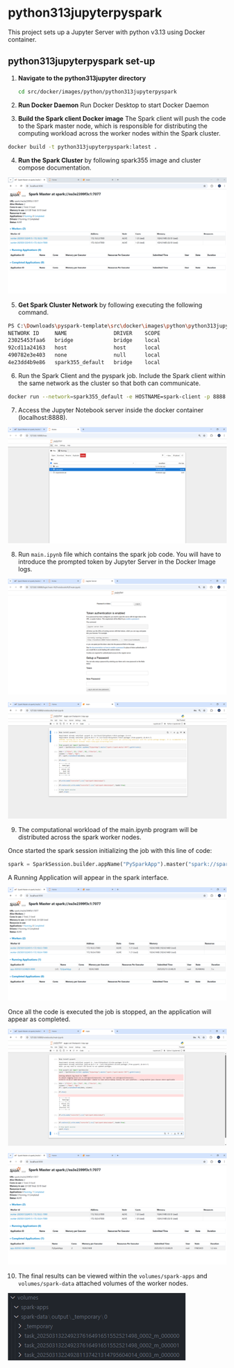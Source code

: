# python313jupyterpyspark

This project sets up a Jupyter Server with python v3.13 using Docker container.

## python313jupyterpyspark set-up

1. **Navigate to the python313jupyter directory**

   ```bash
   cd src/docker/images/python/python313jupyterpyspark
   ```

2. **Run Docker Daemon**
   Run Docker Desktop to start Docker Daemon

3. **Build the Spark client Docker image**
   The Spark client will push the code to the Spark master node, which is responsible for distributing the computing workload across the worker nodes within the Spark cluster.

```bash
docker build -t python313jupyterpyspark:latest .
```

4. **Run the Spark Cluster**
   by following spark355 image and cluster compose documentation.

![alt text](./docs/images/spark-web-ui-iddle-cluster.png)

5. **Get Spark Cluster Network**
   by following executing the following command.

```bash
PS C:\Downloads\pyspark-template\src\docker\images\python\python313jupyterpyspark> docker network ls
NETWORK ID     NAME               DRIVER    SCOPE
23025453faa6   bridge             bridge    local
92cd11a24163   host               host      local
490782e3e403   none               null      local
4e23dd4b9e86   spark355_default   bridge    local
```

6. Run the Spark Client and the pyspark job. Include the Spark client within the same network as the cluster so that both can communicate.

```bash
docker run --network=spark355_default -e HOSTNAME=spark-client -p 8888:8888 python313jupyterpyspark:latest
```

7.  Access the Jupyter Notebook server inside the docker container (localhost:8888).

![alt text](./docs/images/jupyter-server-web-ui.png)

8.  Run `main.ipynb` file which contains the spark job code. You will have to introduce the prompted token by Jupyter Server in the Docker Image logs.

![alt text](./docs/images/jupyter-server-web-ui-auth.png)

![alt text](./docs/images/jupyter-server-web-ui-code.png)

9.  The computational workload of the main.ipynb program will be distributed across the spark worker nodes.

Once started the spark session initializing the job with this line of code:

```python
spark = SparkSession.builder.appName("PySparkApp").master("spark://spark-master:7077").getOrCreate()
```

A Running Application will appear in the spark interface.

![alt text](./docs/images/spark-web-ui-job-cluster-running.png)

Once all the code is executed the job is stopped, an the application will appear as completed.

![alt text](./docs/images/jupyter-server-web-ui-code-run.png)

![alt text](./docs/images/spark-web-ui-job-cluster-stopped.png)

10. The final results can be viewed within the `volumes/spark-apps` and `volumes/spark-data` attached volumes of the worker nodes.

![alt text](./docs/images/spark-job-output-files.png)

